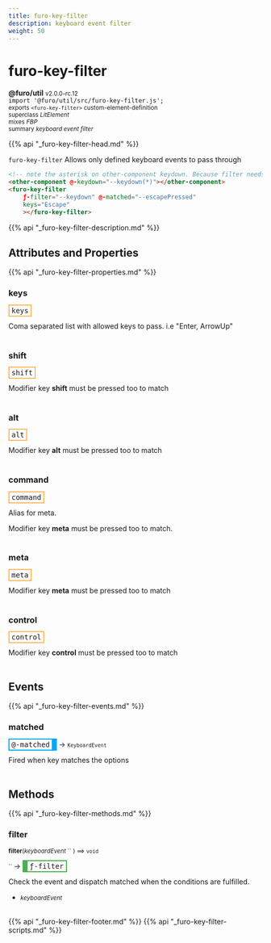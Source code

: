```yaml
---
title: furo-key-filter
description: keyboard event filter
weight: 50
---
```


# furo-key-filter
**@furo/util** <small>v2.0.0-rc.12</small>
<br>`import '@furo/util/src/furo-key-filter.js';`<small>
<br>exports `<furo-key-filter>` custom-element-definition
<br>superclass *LitElement*
<br> mixes *FBP*</small>
<br><small>summary *keyboard event filter*</small>

{{% api "_furo-key-filter-head.md" %}}

`furo-key-filter`
Allows only defined keyboard events to pass through

```html
<!-- note the asterisk on other-component keydown. Because filter needs the keyboard event. -->
<other-component @-keydown="--keydown(*)"></other-component>
<furo-key-filter
    ƒ-filter="--keydown" @-matched="--escapePressed"
    keys="Escape"
    ></furo-key-filter>
```

{{% api "_furo-key-filter-description.md" %}}


## Attributes and Properties
{{% api "_furo-key-filter-properties.md" %}}




### **keys**

<span  style="border-width:2px; border-style: solid;border-color:  rgb(255, 182, 91);font-family:monospace; padding:2px 4px;">keys</span>
</small>

Coma separated list with allowed keys to pass. i.e "Enter, ArrowUp"
<br><br>

### **shift**

<span  style="border-width:2px; border-style: solid;border-color:  rgb(255, 182, 91);font-family:monospace; padding:2px 4px;">shift</span>
</small>

Modifier key **shift** must be pressed too to match
<br><br>

### **alt**

<span  style="border-width:2px; border-style: solid;border-color:  rgb(255, 182, 91);font-family:monospace; padding:2px 4px;">alt</span>
</small>

Modifier key **alt** must be pressed too to match
<br><br>

### **command**

<span  style="border-width:2px; border-style: solid;border-color:  rgb(255, 182, 91);font-family:monospace; padding:2px 4px;">command</span>
</small>

Alias for meta.

Modifier key **meta** must be pressed too to match.
<br><br>

### **meta**

<span  style="border-width:2px; border-style: solid;border-color:  rgb(255, 182, 91);font-family:monospace; padding:2px 4px;">meta</span>
</small>

Modifier key **meta** must be pressed too to match
<br><br>

### **control**

<span  style="border-width:2px; border-style: solid;border-color:  rgb(255, 182, 91);font-family:monospace; padding:2px 4px;">control</span>
</small>

Modifier key **control** must be pressed too to match
<br><br>
## Events
{{% api "_furo-key-filter-events.md" %}}

### **matched**
<span  style="border-width:2px 10px 2px 2px; border-style: solid;border-color:  rgb(2, 168, 244);font-family:monospace; padding:2px 4px;">@-matched</span>
→ <small>`KeyboardEvent`</small>

 Fired when key matches the options
<br><br>

## Methods
{{% api "_furo-key-filter-methods.md" %}}


### **filter**
<small>**filter**(*keyboardEvent* `` ) ⟹ `void`</small>

<small>`` </small> →
<span  style="border-width:2px 2px 2px 10px; border-style: solid;border-color:  rgb(76, 175, 80);font-family:monospace; padding:2px 4px;">ƒ-filter</span>

Check the event and dispatch matched when the conditions are fulfilled.

- <small>*keyboardEvent* </small>
<br><br>










{{% api "_furo-key-filter-footer.md" %}}
{{% api "_furo-key-filter-scripts.md" %}}
